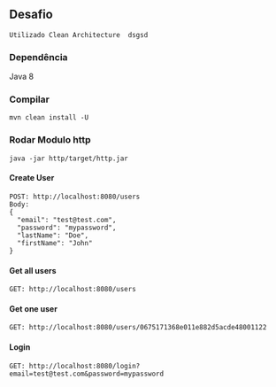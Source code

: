 ## Desafio
`Utilizado Clean Architecture 
    dsgsd
`


### Dependência

Java 8

### Compilar

`mvn clean install -U`

### Rodar Modulo http

`java -jar http/target/http.jar`


#### Create User
```
POST: http://localhost:8080/users
Body:
{
  "email": "test@test.com",
  "password": "mypassword",
  "lastName": "Doe",  
  "firstName": "John"
}
```

#### Get all users
```
GET: http://localhost:8080/users
```

#### Get one user
```
GET: http://localhost:8080/users/0675171368e011e882d5acde48001122
```

#### Login
```
GET: http://localhost:8080/login?email=test@test.com&password=mypassword
```
